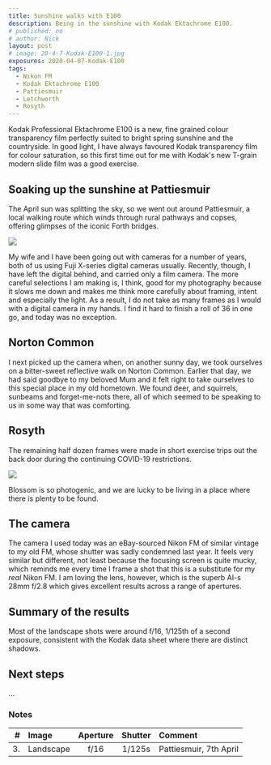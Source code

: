 ```yaml
---
title: Sunshine walks with E100
description: Being in the sunshine with Kodak Ektachrome E100.
# published: no
# author: Nick
layout: post
# image: 20-4-7-Kodak-E100-1.jpg
exposures: 2020-04-07-Kodak-E100
tags:
  - Nikon FM
  - Kodak Ektachrome E100
  - Pattiesmuir
  - Letchworth
  - Rosyth
---
```

Kodak Professional Ektachrome E100 is a new, fine grained colour transparency film perfectly suited to bright spring sunshine and the countryside. In good light, I have always favoured Kodak transparency film for colour saturation, so this first time out for me with Kodak's new T-grain modern slide film was a good exercise.

## Soaking up the sunshine at Pattiesmuir

The April sun was splitting the sky, so we went out around Pattiesmuir, a local walking route which winds through rural pathways and copses, offering glimpses of the iconic Forth bridges.

![](/img/20-4-7-Kodak-E100-1.jpg)

My wife and I have been going out with cameras for a number of years, both of us using Fuji X-series digital cameras usually. Recently, though, I have left the digital behind, and carried only a film camera. The more careful selections I am making is, I think, good for my photography because it slows me down and makes me think more carefully about framing, intent and especially the light. As a result, I do not take as many frames as I would with a digital camera in my hands. I find it hard to finish a roll of 36 in one go, and today was no exception. 

## Norton Common

I next picked up the camera when, on another sunny day, we took ourselves on a bitter-sweet reflective walk on Norton Common. Earlier that day, we had said goodbye to my beloved Mum and it felt right to take ourselves to this special place in my old hometown. We found deer, and squirrels, sunbeams and forget-me-nots there, all of which seemed to be speaking to us in some way that was comforting.


## Rosyth

The remaining half dozen frames were made in short exercise trips out the back door during the continuing COVID-19 restrictions.

![](/img/20-4-7-Kodak-E100-1.jpg)

Blossom is so photogenic, and we are lucky to be living in a place where there is plenty to be found.

## The camera

The camera I used today was an eBay-sourced Nikon FM of similar vintage to my old FM, whose shutter was sadly condemned last year. It feels very similar but different, not least because the focusing screen is quite mucky, which reminds me every time I frame a shot that this is a substitute for my *real* Nikon FM. I am loving the lens, however, which is the superb AI-s 28mm f/2.8 which gives excellent results across a range of apertures.

## Summary of the results
Most of the landscape shots were around f/16, 1/125th of a second exposure, consistent with the Kodak data sheet where there are distinct shadows. 

## Next steps
...

### Notes

#|Image|Aperture|Shutter|Comment
----:|:----|:----:|:----:|:------
3.|Landscape|f/16|1/125s|Pattiesmuir, 7th April
